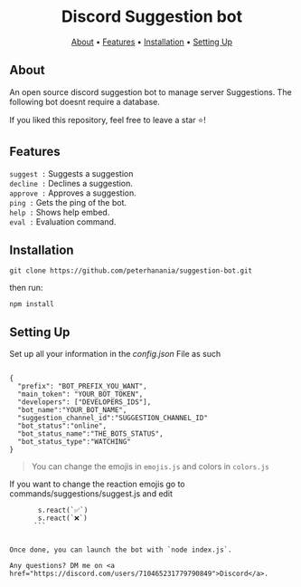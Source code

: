 <h1 align="center">
Discord Suggestion bot
  <br>
</h1>


<p align="center">
  <a href="#about">About</a>
  •
  <a href="#features">Features</a>
  •
  <a href="#installation">Installation</a>
  •
  <a href="#setting-up">Setting Up</a>
</p>

## About

An open source discord suggestion bot to manage server Suggestions. The following bot doesnt require a database.

If you liked this repository, feel free to leave a star ⭐!

## Features

`suggest :` Suggests a suggestion <br>
`decline :` Declines a suggestion.<br>
`approve :` Approves a suggestion.<br>
`ping :` Gets the ping of the bot.<br>
`help :` Shows help embed.<br>
`eval :` Evaluation command.<br>



## Installation

```
git clone https://github.com/peterhanania/suggestion-bot.git
```
then run:
```
npm install
```


## Setting Up

Set up all your information in the *config.json* File as such
```

{
  "prefix": "BOT_PREFIX_YOU_WANT",
  "main_token": "YOUR_BOT_TOKEN",
  "developers": ["DEVELOPERS_IDS"],
  "bot_name":"YOUR_BOT_NAME",
  "suggestion_channel_id":"SUGGESTION_CHANNEL_ID"
  "bot_status":"online",
  "bot_status_name":"THE_BOTS_STATUS",
  "bot_status_type":"WATCHING"
}
```
 > You can change the emojis in `emojis.js` and colors in `colors.js`
 
 If you want to change the reaction emojis go to commands/suggestions/suggest.js and edit 
```
       s.react(`✅`)
       s.react(`❌`)
      ```

 
Once done, you can launch the bot with `node index.js`. 

Any questions? DM me on <a href="https://discord.com/users/710465231779790849">Discord</a>.